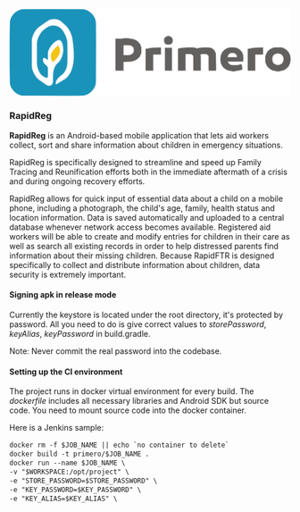 ![Logo](https://github.com/UnicefNY/RapidReg/blob/development/app/src/main/res/drawable/logo_huge.png?raw=true)
### RapidReg

**RapidReg** is an Android-based mobile application that lets aid workers collect, 
sort and share information about children in emergency situations.

RapidReg is specifically designed to streamline and speed up Family Tracing and Reunification 
efforts both in the immediate aftermath of a crisis and during ongoing recovery efforts.

RapidReg allows for quick input of essential data about a child on a mobile phone, 
including a photograph, the child's age, family, health status and location information. 
Data is saved automatically and uploaded to a central database whenever network access 
becomes available. Registered aid workers will be able to create and modify entries for children 
in their care as well as search all existing records in order to help distressed parents 
find information about their missing children. Because RapidFTR is designed specifically to collect 
and distribute information about children, data security is extremely important.

#### Signing apk in release mode
Currently the keystore is located under the root directory, it's protected by password.
All you need to do is give correct values to *storePassword*, *keyAlias*, *keyPassword* 
in build.gradle.

Note: Never commit the real password into the codebase.
 
#### Setting up the CI environment
The project runs in docker virtual environment for every build. The *dockerfile* includes all
necessary libraries and Android SDK but source code. You need to mount source code into the docker
container.

Here is a Jenkins sample:
``` docker
docker rm -f $JOB_NAME || echo `no container to delete`
docker build -t primero/$JOB_NAME .
docker run --name $JOB_NAME \
-v "$WORKSPACE:/opt/project" \
-e "STORE_PASSWORD=$STORE_PASSWORD" \
-e "KEY_PASSWORD=$KEY_PASSWORD" \
-e "KEY_ALIAS=$KEY_ALIAS" \
```
